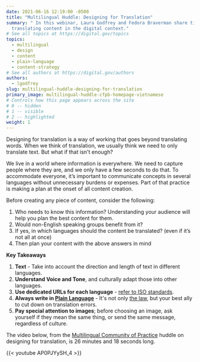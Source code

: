 ```yaml
---
date: 2021-06-16 12:19:00 -0500
title: "Multilingual Huddle: Designing for Translation"
summary: " In this webinar, Laura Godfrey and Fedora Braverman share tips for
  translating content in the digital context."
# See all topics at https://digital.gov/topics
topics:
  - multilingual
  - design
  - content
  - plain-language
  - content-strategy
# See all authors at https://digital.gov/authors
authors:
  - lgodfrey
slug: multilingual-huddle-designing-for-translation
primary_image: multilingual-huddle-cfpb-homepage-vietnamese
# Controls how this page appears across the site
# 0 -- hidden
# 1 -- visible
# 2 -- highlighted
weight: 1
---
```


Designing for translation is a way of working that goes beyond translating words. When we think of translation, we usually think we need to only translate text. But what if that isn't enough?

We live in a world where information is everywhere. We need to capture people where they are, and we only have a few seconds to do that. To accommodate everyone, it’s important to communicate concepts in several languages without unnecessary burdens or expenses. Part of that practice is making a plan at the onset of all content creation.

Before creating any piece of content, consider the following:

1. Who needs to know this information? Understanding your audience will help you plan the best content for them.
2. Would non-English speaking groups benefit from it?
3. If yes, in which languages should the content be translated? (even if it’s not all at once)
4. Then plan your content with the above answers in mind

**Key Takeaways**

1. **Text** - Take into account the direction and length of text in different languages.
2. **Understand Voice and Tone**, and culturally adapt those into other languages.
3. **Use dedicated URLs for each language** - [refer to ISO standards](https://www.iso.org/obp/ui/#search/code/).
4. **Always write in [Plain Language](https://digital.gov/topics/plain-language/)** - It's not only [the law](https://www.plainlanguage.gov/law/), but your best ally to cut down on translation errors.
5. **Pay special attention to images**; before choosing an image, ask yourself if they mean the same thing, or send the same message, regardless of culture.

The video below, from the [Multilingual Community of Practice](https://digital.gov/communities/multilingual/) huddle on designing for translation, is 26 minutes and 18 seconds long.

{{< youtube AP0PJYySH_4 >}}
